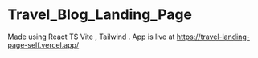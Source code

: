 # Travel_Blog_Landing_Page

Made using React TS Vite , Tailwind .
App is live at https://travel-landing-page-self.vercel.app/
